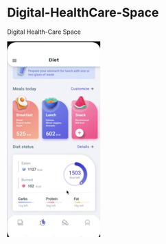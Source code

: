 # Digital-HealthCare-Space

Digital Health-Care Space

[<img src="Frontend/assets/images/Digital-HealthCare-Space.png?raw=true" height="454px">](https://youtu.be/UqHGPHOogxk)
